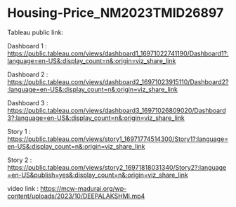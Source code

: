 # Housing-Price_NM2023TMID26897

Tableau public link: 

Dashboard 1 : https://public.tableau.com/views/dashboard1_16971022741190/Dashboard1?:language=en-US&:display_count=n&:origin=viz_share_link

Dashboard 2 : https://public.tableau.com/views/dashboard2_16971023915110/Dashboard2?:language=en-US&:display_count=n&:origin=viz_share_link 

Dashboard 3 : https://public.tableau.com/views/dashboard3_16971026809020/Dashboard3?:language=en-US&:display_count=n&:origin=viz_share_link 

Story 1 : https://public.tableau.com/views/story1_16971774514300/Story1?:language=en-US&:display_count=n&:origin=viz_share_link 

Story 2 : https://public.tableau.com/views/story2_16971818031340/Story2?:language=en-US&publish=yes&:display_count=n&:origin=viz_share_link 

video link : https://mcw-madurai.org/wp-content/uploads/2023/10/DEEPALAKSHMI.mp4
